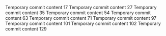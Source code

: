 Temporary commit content 17
Temporary commit content 27
Temporary commit content 35
Temporary commit content 54
Temporary commit content 63
Temporary commit content 71
Temporary commit content 97
Temporary commit content 101
Temporary commit content 102
Temporary commit content 129
